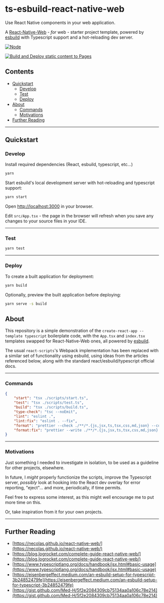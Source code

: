 # ts-esbuild-react-native-web

Use React Native components in your web application.

A [React-Native-Web](https://necolas.github.io/react-native-web/) - *for* web - starter project template, powered by [esbuild](https://esbuild.github.io/) with Typescript support and a hot-reloading dev server.

[![Node](https://github.com/nathanjhood/ts-esbuild-react/actions/workflows/node.yml/badge.svg)](https://github.com/nathanjhood/ts-esbuild-react/actions/workflows/node.yml)

[![Build and Deploy static content to Pages](https://github.com/nathanjhood/ts-esbuild-react/actions/workflows/static.yml/badge.svg)](https://github.com/nathanjhood/ts-esbuild-react/actions/workflows/static.yml)

## Contents

- [Quickstart](#quickstart)
  - [Develop](#develop)
  - [Test](#test)
  - [Deploy](#deploy)
- [About](#about)
  - [Commands](#commands)
  - [Motivations](#motivations)
- [Further Reading](#further-reading)

---

## Quickstart

### Develop

Install required dependencies (React, esbuild, typescript, etc...)

```sh
yarn
```

Start esbuild's local development server with hot-reloading and typescript support:

```sh
yarn start
```

Open [http://localhost:3000](http://localhost:3000) in your browser.

Edit `src/App.tsx` - the page in the browser will refresh when you save any changes to your source files in your IDE.

---

### Test

```sh
yarn test
```

---

### Deploy

To create a built application for deployment:

```sh
yarn build
```

Optionally, preview the built application before deploying:

```sh
yarn serve -s build
```


## About

This repository is a simple demonstration of the `create-react-app --template typescript` boilerplate code, with the `App.tsx` and `index.tsx` templates swapped for React-Native-Web ones, all powered by [esbuild](https://esbuild.github.io/).

The usual `react-scripts`'s Webpack implementation has been replaced with a similar set of functionality using esbuild, using ideas from the articles referenced below, along with the standard react/esbuild/typescript official docs.

---

### Commands

```json
{
    "start": "tsx ./scripts/start.ts",
    "test": "tsx ./scripts/test.ts",
    "build": "tsx ./scripts/build.ts",
    "type-check": "tsc --noEmit",
    "lint": "eslint .",
    "lint:fix": "eslint . --fix",
    "format": "prettier --check ./**/*.{js,jsx,ts,tsx,css,md,json} --config ./prettier.config.mjs",
    "format:fix": "prettier --write ./**/*.{js,jsx,ts,tsx,css,md,json} --config ./prettier.config.mjs"
}
```

---

### Motivations

Just something I needed to investigate in isolation, to be used as a guideline for other projects, elsewhere.

In future, I *might* properly functionize the scripts, improve the Typescript server, *possibly* look at hooking into the React dev overlay for error reporting, "eject"... and more, periodically, if time permits.

Feel free to express some interest, as this might well encourage me to put more time on this.

Or, take inspiration from it for your own projects.

---

## Further Reading

- [https://necolas.github.io/react-native-web/](https://necolas.github.io/react-native-web/)
- [https://blog.logrocket.com/complete-guide-react-native-web/](https://blog.logrocket.com/complete-guide-react-native-web/)
- [https://www.typescriptlang.org/docs/handbook/jsx.html#basic-usage](https://www.typescriptlang.org/docs/handbook/jsx.html#basic-usage)
- [https://eisenbergeffect.medium.com/an-esbuild-setup-for-typescript-3b24852479fe](https://eisenbergeffect.medium.com/an-esbuild-setup-for-typescript-3b24852479fe)
- [https://gist.github.com/Med-H/5f2e2084309cb75134aa0a106c78e214](https://gist.github.com/Med-H/5f2e2084309cb75134aa0a106c78e214)
